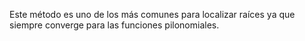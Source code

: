 Este método es uno de los más comunes para localizar raíces ya que siempre converge para las funciones pilonomiales.
